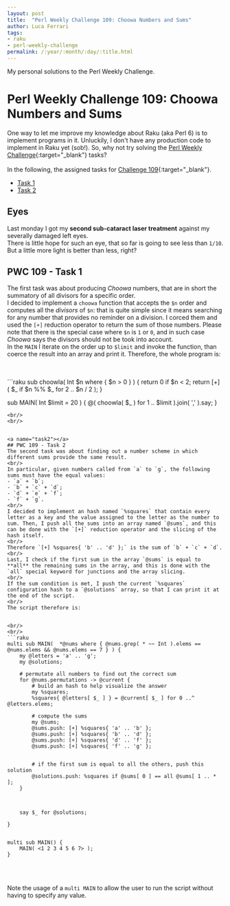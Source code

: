 ```yaml
---
layout: post
title:  "Perl Weekly Challenge 109: Choowa Numbers and Sums"
author: Luca Ferrari
tags:
- raku
- perl-weekly-challenge
permalink: /:year/:month/:day/:title.html
---
```

My personal solutions to the Perl Weekly Challenge.

# Perl Weekly Challenge 109: Choowa Numbers and Sums

One way to let me improve my knowledge about Raku (aka Perl 6) is to implement programs in it.
Unluckily, I don't have any production code to implement in Raku yet (sob!).
So, why not try solving the [Perl Weekly Challenge](https://perlweeklychallenge.org/){:target="_blank"} tasks?
<br/>
<br/>
In the following, the assigned tasks for [Challenge 109](https://perlweeklychallenge.org/blog/perl-weekly-challenge-0109/){:target="_blank"}.
<br/>
- [Task 1](#task1)
- [Task 2](#task2)


## Eyes

Last monday I got my **second sub-cataract laser treatment** against my severally damaged left eyes.
<br/>
There is little hope for such an eye, that so far is going to see less than `1/10`.
<br/>
But a little more light is better than less, right?


<a name="task1"></a>
## PWC 109 - Task 1

The first task was about producing *Choowa* numbers, that are in short the summatory of all divisors for a specific order.
<br/>
I decided to implement a `choowa` function that accepts the `$n` order and computes all the *divisors* of `$n`: that is quite simple since it means searching for any number that provides no reminder on a division. I corced them and used the `[+]` reduction operator to return the sum of those numbers. Please note that there is the special case where `$n` is `1` or `0`, and in such case *Choowa* says the divisors should not be took into account.
<br/>
In the `MAIN` I iterate on the order up to `$limit` and invoke the function, than coerce the result into an array and print it. Therefore, the whole program is:

<br/>
<br/>
```raku
sub choowla( Int $n where { $n > 0 } ) {
    return 0 if $n < 2;
    return [+] ( $_ if $n %% $_ for 2 .. $n / 2 );
}

sub MAIN( Int $limit = 20 ) {
    @( choowla( $_ ) for 1 .. $limit ).join( ',' ).say;
}

```
<br/>
<br/>


<a name="task2"></a>
## PWC 109 - Task 2
The second task was about finding out a number scheme in which different sums provide the same result.
<br/>
In particular, given numbers called from `a` to `g`, the following sums must have the equal values:
- `a` + `b`;
- `b` + `c` + `d`;
- `d` + `e` + `f`;
- `f` + `g`.
<br/>
I decided to implement an hash named `%squares` that contain every letter as a key and the value assigned to the letter as the number to sum. Then, I push all the sums into an array named `@sums`, and this can be done with the `[+]` reduction operator and the slicing of the hash itself.
<br/>
Therefore `[+] %squares{ 'b' .. 'd' };` is the sum of `b` + `c` + `d`.
<br/>
Last, I check if the first sum in the array `@sums` is equal to **all** the remaining sums in the array, and this is done with the `all` special keyword for junctions and the array slicing.
<br/>
If the sum condition is met, I push the current `%squares` configuration hash to a `@solutions` array, so that I can print it at the end of the script.
<br/>
The script therefore is:


<br/>
<br/>
```raku
multi sub MAIN(  *@nums where { @nums.grep( * ~~ Int ).elems == @nums.elems && @nums.elems == 7 } ) {
    my @letters = 'a' .. 'g';
    my @solutions;

    # permutate all numbers to find out the correct sum
    for @nums.permutations -> @current {
        # build an hash to help visualize the answer
        my %squares;
        %squares{ @letters[ $_ ] } = @current[ $_ ] for 0 ..^ @letters.elems;

        # compute the sums
        my @sums;
        @sums.push: [+] %squares{ 'a' .. 'b' };
        @sums.push: [+] %squares{ 'b' .. 'd' };
        @sums.push: [+] %squares{ 'd' .. 'f' };
        @sums.push: [+] %squares{ 'f' .. 'g' };


        # if the first sum is equal to all the others, push this solution
        @solutions.push: %squares if @sums[ 0 ] == all @sums[ 1 .. * ];
    }



    say $_ for @solutions;

}


multi sub MAIN() {
    MAIN( <1 2 3 4 5 6 7> );
}
```
<br/>
<br/>

Note the usage of a `multi MAIN` to allow the user to run the script without having to specify any value.
